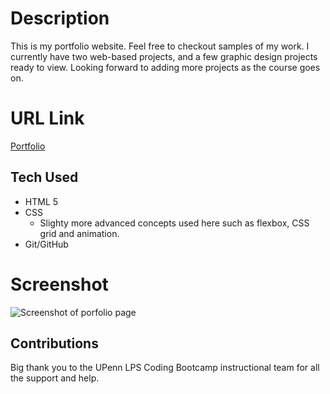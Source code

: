 # Description
This is my portfolio website. Feel free to checkout samples of my work. I currently have two web-based projects, and a few graphic design projects ready to view. Looking forward to adding more projects as the course goes on. 

# URL Link
[Portfolio](https://akelstrom.github.io/portfolio/)

## Tech Used
* HTML 5
* CSS 
    * Slighty more advanced concepts used here such as flexbox, CSS grid and animation.
* Git/GitHub


# Screenshot
![Screenshot of porfolio page](https://github.com/akelstrom/portfolio/blob/master/images/screencapture-file-Users-Alexandra-Desktop-projects-akelstrom-index-html-2020-10-25-17_50_17.png?raw=true)

## Contributions
Big thank you to the UPenn LPS Coding Bootcamp instructional team for all the support and help. 
